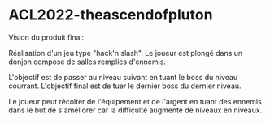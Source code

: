 # ACL2022-theascendofpluton

Vision du produit final:

Réalisation d'un jeu type "hack'n slash". Le joueur est plongé dans un donjon composé de salles remplies d'ennemis.

L'objectif est de passer au niveau suivant en tuant le boss du niveau courrant.
L'objectif final est de tuer le dernier boss du dernier niveau.

Le joueur peut récolter de l'équipement et de l'argent en tuant des ennemis dans le but de s'améliorer car la difficulté augmente de niveaux en niveaux.

